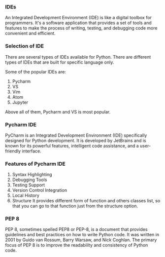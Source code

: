 ### IDEs 
An Integrated Development Environment (IDE) is like a digital toolbox for programmers. It's a software application that provides a set of tools and features to make the process of writing, testing, and debugging code more convenient and efficient.

### Selection of IDE 
There are several types of IDEs available for Python. There are different types of IDEs that are built for specific language only. 

Some of the popular IDEs are: 
1. Pycharm
2. VS
3. Vim
4. Atom
5. Jupyter 

Above all of them, Pycharm and VS is most popular. 

### Pycharm IDE
PyCharm is an Integrated Development Environment (IDE) specifically designed for Python development. It is developed by JetBrains and is known for its powerful features, intelligent code assistance, and a user-friendly interface.

### Features of Pycharm IDE 

1. Syntax Highlighting 
2. Debugging Tools 
3. Testing Support 
4. Version Control Integration
5. Local History
6. Structure 
    It provides different form of function and others classes list, so that you can go to that function just from the structure option. 
    
### PEP 8
PEP 8, sometimes spelled PEP8 or PEP-8, is a document that provides guidelines and best practices on how to write Python code. It was written in 2001 by Guido van Rossum, Barry Warsaw, and Nick Coghlan. The primary focus of PEP 8 is to improve the readability and consistency of Python code.


